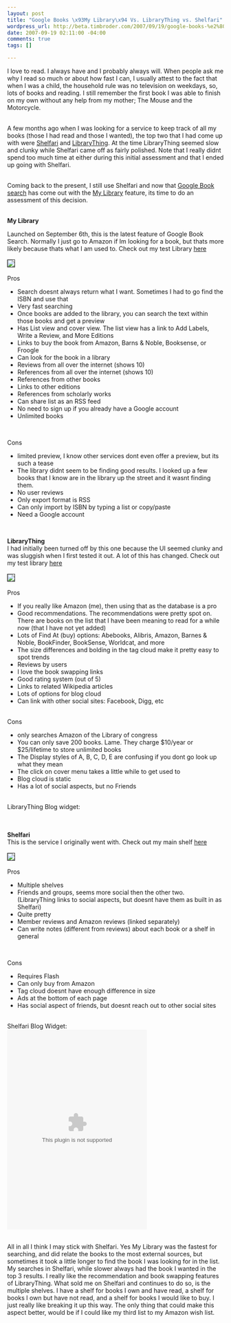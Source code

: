 ```yaml
--- 
layout: post
title: "Google Books \x93My Library\x94 Vs. LibraryThing vs. Shelfari"
wordpress_url: http://beta.timbroder.com/2007/09/19/google-books-%e2%80%9cmy-library%e2%80%9d-vs-librarything-vs-shelfari/
date: 2007-09-19 02:11:00 -04:00
comments: true
tags: []

---
```

I love to read.  I always have and I probably always will.  When people ask me why I read so much or about how fast I can, I usually attest to the fact that when I was a child, the household rule was no television on weekdays, so, lots of books and reading.  I still remember the first book I was able to finish on my own without any help from my mother; The Mouse and the Motorcycle.<br /><br />

A few months ago when I was looking for a service to keep track of all my books (those I had read and those I wanted), the top two that I had come up with were <a href="http://www.shelfari.com/">Shelfari</a> and <a href="http://www.librarything.com/">LibraryThing</a>.  At the time LibraryThing seemed slow and clunky while Shelfari came off as fairly polished.  Note that I really didnt spend too much time at either during this initial assessment and that I ended up going with Shelfari.<br /><br />

Coming back to the present, I still use Shelfari and now that <a href="http://books.google.com/">Google Book search</a> has come out with the <a href="http://books.google.com/googlebooks/mylibrary/">My Library</a> feature, its time to do an assessment of this decision. <br /><br />
 

<b>My Library</b><br />

Launched on September 6th, this is the latest feature of Google Book Search.  Normally I just go to Amazon if Im looking for a book, but thats more likely because thats what I am used to.  Check out my test Library <a href="http://books.google.com/books?as_list=BDYjGJ9gQiI2fwZ2RhK_5ARoUEnPi_37Mmen-Zjyn9rNza5Y7yew&hl=en">here</a><br /><br /> 
<img src="http://lh6.google.com/timothy.broder/RvCD9fREiyI/AAAAAAAAMQ4/Rm4fglWiqd4/s400/mylibrary.jpg?imgdl=1" border=1/><br /><br />
Pros<br />
<ul>
<li>Search doesnt always return what I want.  Sometimes I had to go find the ISBN and use that</li>
<li>Very fast searching</li>
<li>Once books are added to the library, you can search the text within those books and get a preview</li>
<li>Has List view and cover view.  The list view has a link to Add Labels, Write a Review, and More Editions</li>
<li>Links to buy the book from Amazon, Barns & Noble, Booksense, or Froogle</li>
<li>Can look for the book in a library</li>
<li>Reviews from all over the internet (shows 10)</li>
<li>References from all over the internet (shows 10)</li>
<li>References from other books</li>
<li>Links to other editions</li>
<li>References from scholarly works</li>
<li>Can share list as an RSS feed</li>
<li>No need to sign up if you already have a Google account</li>
<li>Unlimited books</li></ul><br />

Cons<br />
<ul>
<li>limited preview, I know other services dont even offer a preview, but its such a tease</li>
<li>The library didnt seem to be finding good results.  I looked up a few books that I know are in the library up the street and it wasnt finding them.</li>
<li>No user reviews</li>
<li>Only export format is RSS</li>
<li>Can only import by ISBN by typing a list or copy/paste</li>
<li>Need a Google account</li></ul><br /> 

<b>LibraryThing</b><br />
I had initially been turned off by this one because the UI seemed clunky and was sluggish when I first tested it out.  A lot of this has changed.  Check out my test library <a href="http://www.librarything.com/catalog/broderboy">here</a><br /><br /> 
<img src="http://lh6.google.com/timothy.broder/RvCD9fREizI/AAAAAAAAMRA/rPQTBXANWPg/s400/librarything.jpg?imgdl=1" border=1/><br /><br />
Pros<br />
<ul>
<li>If you really like Amazon (me), then using that as the database is a pro</li>
<li>Good recommendations.  The recommendations were pretty spot on.  There are books on the list that I have been meaning to read for a while now (that I have not yet added)</li>
<li>Lots of Find At (buy) options: Abebooks, Alibris, Amazon, Barnes & Noble, BookFinder, BookSense, Worldcat, and more</li>
<li>The size differences and bolding in the tag cloud make it pretty easy to spot trends</li>
<li>Reviews by users</li>
<li>I love the book swapping links</li>
<li>Good rating system (out of 5)</li>
<li>Links to related Wikipedia articles</li>
<li>Lots of options for blog cloud</li>
<li>Can link with other social sites: Facebook, Digg, etc</li></ul><br />
Cons<br />
<ul>
<li>only searches Amazon of the Library of congress</li>
<li>You can only save 200 books.  Lame.  They charge $10/year or $25/lifetime to store unlimited books</li>
<li>The Display styles of A, B, C, D, E are confusing if you dont go look up what they mean</li>
<li>The click on cover menu takes a little while to get used to</li>
<li>Blog cloud is static</li>
<li>Has a lot of social aspects, but no Friends</li></ul><br />
LibraryThing Blog widget:<br />
<script language="javascript" type="text/javascript" src="http://www.librarything.com/jswidget.php?reporton=broderboy&show=random&header=1&num=5&covers=small&text=all&tag=alltags&css=1&style=1&charset=&version=1">
</script><br /><br />

<b>Shelfari</b><br />
This is the service I originally went with.  Check out my main shelf <a href="http://www.shelfari.com/broderboy/shelf">here</a><br /><br /> 
<img src="http://lh6.google.com/timothy.broder/RvCD9fREi0I/AAAAAAAAMRI/GZLVbfjMVig/s400/shelfari.jpg?imgdl=1" border=1/><br /><br />
Pros<br />
<ul>
<li>Multiple shelves</li>
<li>Friends and groups, seems more social then the other two.  (LibraryThing links to social aspects, but doesnt have them as built in as Shelfari)</li>
<li>Quite pretty</li>
<li>Member reviews and Amazon reviews (linked separately)</li>
<li>Can write notes (different from reviews) about each book or a shelf in general</li></ul><br />

Cons<br />
<ul>
<li>Requires Flash</li>
<li>Can only buy from Amazon</li>
<li>Tag cloud doesnt have enough difference in size</li>
<li>Ads at the bottom of each page</li>
<li>Has social aspect of friends, but doesnt reach out to other social sites</li></ul><br />
Shelfari Blog Widget:<br />
<embed width="325" height="465" src="http://sws.shelfari.com/shelf.swf" wmode="transparent"FlashVars="UserName=broderboy&ShelfType=user&verE=s1.1&booksize=large&Alpha=0&BGColor=FFFFFF"></embed><br /><br />

All in all I think I may stick with Shelfari.  Yes My Library was the fastest for searching, and did relate the books to the most external sources, but sometimes it took a little longer to find the book I was looking for in the list.  My searches in Shelfari, while slower always had the book I wanted in the top 3 results.  I really like the recommendation and book swapping features of LibraryThing.  What sold me on Shelfari and continues to do so, is the multiple shelves.  I have a shelf for books I own and have read, a shelf for books I own but have not read, and a shelf for books I would like to buy.  I just really like breaking it up this way.  The only thing that could make this aspect better, would be if I could like my third list to my Amazon wish list.
